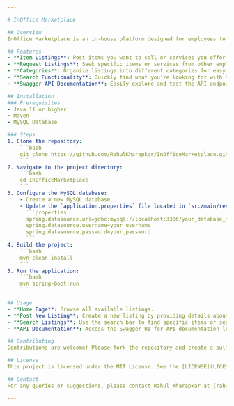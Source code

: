 ```yaml
---

# InOffice Marketplace

## Overview
InOffice Marketplace is an in-house platform designed for employees to offer or seek various items and services. Whether you're looking to sell a phone, find a paying guest accommodation, or offer a service, this marketplace facilitates employee interactions and transactions.

## Features
- **Item Listings**: Post items you want to sell or services you offer.
- **Request Listings**: Seek specific items or services from other employees.
- **Categories**: Organize listings into different categories for easy navigation.
- **Search Functionality**: Quickly find what you're looking for with the search feature.
- **Swagger API Documentation**: Easily explore and test the API endpoints.

## Installation
### Prerequisites
- Java 11 or higher
- Maven
- MySQL Database

### Steps
1. Clone the repository:
    ```bash
    git clone https://github.com/RahulKharapkar/InOfficeMarketplace.git
    ```
2. Navigate to the project directory:
    ```bash
    cd InOfficeMarketplace
    ```
3. Configure the MySQL database:
    - Create a new MySQL database.
    - Update the `application.properties` file located in `src/main/resources` with your database details:
      ```properties
      spring.datasource.url=jdbc:mysql://localhost:3306/your_database_name
      spring.datasource.username=your_username
      spring.datasource.password=your_password
      ```
4. Build the project:
    ```bash
    mvn clean install
    ```
5. Run the application:
    ```bash
    mvn spring-boot:run
    ```

## Usage
- **Home Page**: Browse all available listings.
- **Post New Listing**: Create a new listing by providing details about the item or service.
- **Search Listings**: Use the search bar to find specific items or services.
- **API Documentation**: Access the Swagger UI for API documentation locally at [http://localhost:8080/swagger-ui/index.html#/](http://localhost:8080/swagger-ui/index.html#/).

## Contributing
Contributions are welcome! Please fork the repository and create a pull request with your changes.

## License
This project is licensed under the MIT License. See the [LICENSE](LICENSE) file for details.

## Contact
For any queries or suggestions, please contact Rahul Kharapkar at [rahul.p.kharapkar@gmail.com](mailto:rahul.p.kharapkar@gmail.com).

---
```

